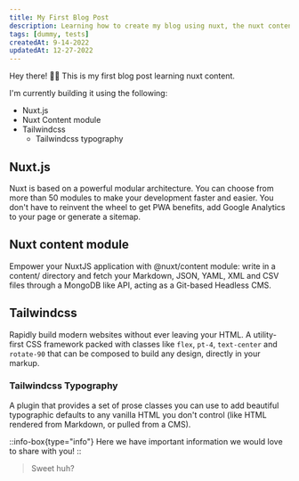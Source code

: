 ```yaml
---
title: My First Blog Post
description: Learning how to create my blog using nuxt, the nuxt content module and tailwindcss
tags: [dummy, tests]
createdAt: 9-14-2022
updatedAt: 12-27-2022
---
```


Hey there! 👋🏾
This is my first blog post learning nuxt content.

I'm currently building it using the following:

- Nuxt.js
- Nuxt Content module
- Tailwindcss
  - Tailwindcss typography

## Nuxt.js

Nuxt is based on a powerful modular architecture. You can choose from more than 50 modules to make your development faster and easier. You don't have to reinvent the wheel to get PWA benefits, add Google Analytics to your page or generate a sitemap.

## Nuxt content module

Empower your NuxtJS application with @nuxt/content module: write in a content/ directory and fetch your Markdown, JSON, YAML, XML and CSV files through a MongoDB like API, acting as a Git-based Headless CMS.

## Tailwindcss

Rapidly build modern websites without ever leaving your HTML. A utility-first CSS framework packed with classes like `flex`, `pt-4`, `text-center` and `rotate-90` that can be composed to build any design, directly in your markup.

### Tailwindcss Typography

A plugin that provides a set of prose classes you can use to add beautiful typographic defaults to any vanilla HTML you don't control (like HTML rendered from Markdown, or pulled from a CMS).

<!-- HTML in markdown
    Info box with svg icon
 -->
<!-- <info-box>
    <template #info-box>
        Here we have important information we would love to share with you!
    </template>
</info-box> -->

::info-box{type="info"}
 Here we have important information we would love to share with you!
::

> Sweet huh?
